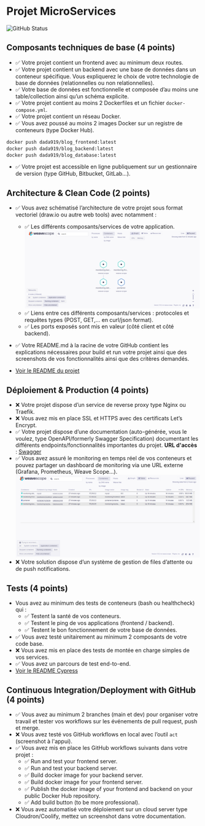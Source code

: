# Projet MicroServices

![GitHub Status](https://github.com/dada919/MicroServices/actions/workflows/run.yml/badge.svg)

## Composants techniques de base (4 points)

 - ✅ Votre projet contient un frontend avec au minimum deux routes.
 - ✅ Votre projet contient un backend avec une base de données dans un conteneur spécifique. Vous expliquerez le choix de votre technologie de base de données (relationnelles ou non relationnelles).
 - ✅ Votre base de données est fonctionnelle et composée d’au moins une table/collection ainsi qu’un schéma explicite.
 - ✅ Votre projet contient au moins 2 Dockerfiles et un fichier `docker-compose.yml`.
 - ✅ Votre projet contient un réseau Docker.
 - ✅ Vous avez poussé au moins 2 images Docker sur un registre de conteneurs (type Docker Hub).
 ```bash
docker push dada919/blog_frontend:latest
docker push dada919/blog_backend:latest
docker push dada919/blog_database:latest
```
 - ✅ Votre projet est accessible en ligne publiquement sur un gestionnaire de version (type GitHub, Bitbucket, GitLab…). 


 ## Architecture & Clean Code (2 points)

- ✅ Vous avez schématisé l’architecture de votre projet sous format vectoriel (draw.io ou autre web tools) avec notamment :
  - ✅ Les différents composants/services de votre application.
  ![Architecture](./Screen/WeaveScope.PNG)
  - ✅ Liens entre ces différents composants/services : protocoles et requêtes types (POST, GET,… en curl/json format).
  - ✅ Les ports exposés sont mis en valeur (côté client et côté backend).
- ✅ Votre README.md à la racine de votre GitHub contient les explications nécessaires pour build et run votre projet ainsi que des screenshots de vos fonctionnalités ainsi que des critères demandés.

- [Voir le README du projet](./Monitoring/README.md)


## Déploiement & Production (4 points)

- ❌ Votre projet dispose d’un service de reverse proxy type Nginx ou Traefik.
- ❌ Vous avez mis en place SSL et HTTPS avec des certificats Let’s Encrypt.
- ✅ Votre projet dispose d’une documentation (auto-générée, vous le voulez, type OpenAPI/formerly Swagger Specification) documentant les différents endpoints/fonctionnalités importantes du projet.
  **URL d'accès** : [Swagger](http://localhost:3001/api-docs/)
- ✅ Vous avez assuré le monitoring en temps réel de vos conteneurs et pouvez partager un dashboard de monitoring via une URL externe (Grafana, Prometheus, Weave Scope…).
  ![Architecture](./Screen/WeaveScope-Dashboard.PNG)
- ❌ Votre solution dispose d’un système de gestion de files d’attente ou de push notifications.


## Tests (4 points)

- Vous avez au minimum des tests de conteneurs (bash ou healthcheck) qui :
  - ✅ Testent la santé de vos conteneurs.
  - ✅ Testent le ping de vos applications (frontend / backend).
  - ✅ Testent le bon fonctionnement de votre base de données.
- ✅ Vous avez testé unitairement au minimum 2 composants de votre code base.
- ❌ Vous avez mis en place des tests de montée en charge simples de vos services.
- ✅ Vous avez un parcours de test end-to-end.
- [Voir le README Cypress](./Cypress/README.md)


## Continuous Integration/Deployment with GitHub (4 points)

- ✅ Vous avez au minimum 2 branches (main et dev) pour organiser votre travail et tester vos workflows sur les événements de pull request, push et merge.
- ❌ Vous avez testé vos GitHub workflows en local avec l’outil `act` (screenshot à l'appui).
- ✅ Vous avez mis en place les GitHub workflows suivants dans votre projet :
  - ✅ Run and test your frontend server.
  - ✅ Run and test your backend server.
  - ✅ Build docker image for your backend server.
  - ✅ Build docker image for your frontend server.
  - ✅ Publish the docker image of your frontend and backend on your public Docker Hub repository.
  - ✅ Add build button (to be more professional).
- ❌ Vous avez automatisé votre déploiement sur un cloud server type Cloudron/Coolify, mettez un screenshot dans votre documentation.
